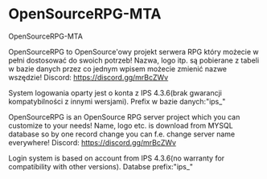# OpenSourceRPG-MTA
 OpenSourceRPG-MTA
 
 
OpenSourceRPG to OpenSource'owy projekt serwera RPG który możecie w pełni dostosować do swoich potrzeb!
Nazwa, logo itp. są pobierane z tabeli w bazie danych przez co jednym wpisem możecie zmienić nazwe wszędzie!
Discord: https://discord.gg/mrBcZWv

System logowania oparty jest o konta z IPS 4.3.6(brak gwarancji kompatybilności z innymi wersjami). Prefix w bazie danych:"ips_"

OpenSourceRPG is an OpenSource RPG server project which you can customize to your needs!
Name, logo etc. is download from MYSQL database so by one record change you can f.e. change server name everywhere!
Discord: https://discord.gg/mrBcZWv

Login system is based on account from IPS 4.3.6(no warranty for compatibility with other versions). Databse prefix:"ips_"
